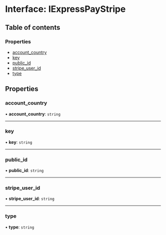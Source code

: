 # Interface: IExpressPayStripe

## Table of contents

### Properties

- [account\_country](IExpressPayStripe.md#account_country)
- [key](IExpressPayStripe.md#key)
- [public\_id](IExpressPayStripe.md#public_id)
- [stripe\_user\_id](IExpressPayStripe.md#stripe_user_id)
- [type](IExpressPayStripe.md#type)

## Properties

### account\_country

• **account\_country**: `string`

___

### key

• **key**: `string`

___

### public\_id

• **public\_id**: `string`

___

### stripe\_user\_id

• **stripe\_user\_id**: `string`

___

### type

• **type**: `string`
